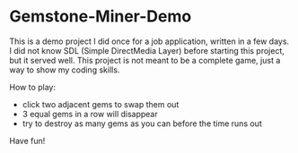 # Gemstone-Miner-Demo

This is a demo project I did once for a job application, written in a few days.
I did not know SDL (Simple DirectMedia Layer) before starting this project, but it served well.
This project is not meant to be a complete game, just a way to show my coding skills.

How to play:
- click two adjacent gems to swap them out
- 3 equal gems in a row will disappear
- try to destroy as many gems as you can before the time runs out

Have fun!
